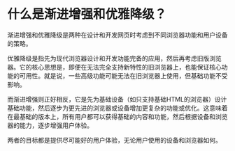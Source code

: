 # 什么是渐进增强和优雅降级？

渐进增强和优雅降级是两种在设计和开发网页时考虑到不同浏览器功能和用户设备的策略。

优雅降级是指先为现代浏览器设计和开发功能完备的应用，然后再考虑旧版浏览器。它的核心思想是，即便在无法完全支持新特性的旧浏览器上，也能保证核心功能的可用性。就是说，一些高级功能可能无法在旧浏览器上使用，但基础功能不受影响。

而渐进增强则正好相反，它是先为基础设备（如只支持基础HTML的浏览器）设计基础功能，然后逐步为更先进的浏览器或设备增加更复杂的功能或优化。这意味着在最基础的版本上，所有用户都可以获得基础的内容和功能，然后根据设备和浏览器的能力，逐步增强用户体验。

两者的目标都是提供尽可能好的用户体验，无论用户使用的设备和浏览器如何。